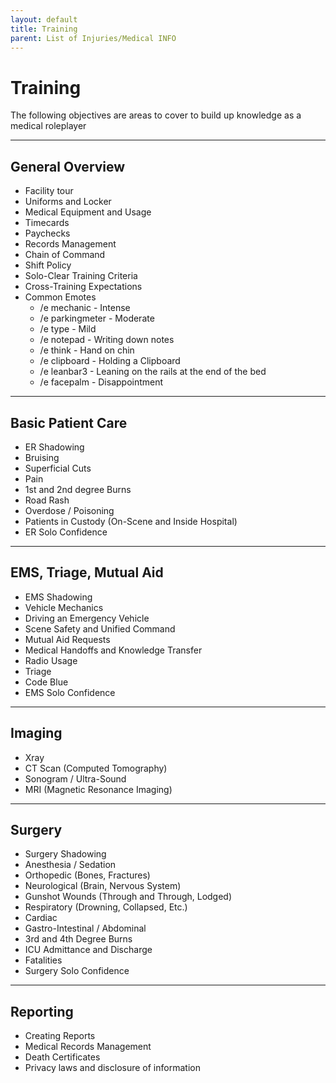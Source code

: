 ```yaml
---
layout: default
title: Training
parent: List of Injuries/Medical INFO
---
```


# Training
The following objectives are areas to cover to build up knowledge as a medical roleplayer

---
## General Overview
- Facility tour
- Uniforms and Locker
- Medical Equipment and Usage
- Timecards
- Paychecks
- Records Management
- Chain of Command
- Shift Policy
- Solo-Clear Training Criteria
- Cross-Training Expectations
- Common Emotes
    - /e mechanic - Intense
    - /e parkingmeter - Moderate
    - /e type - Mild
    - /e notepad - Writing down notes
    - /e think - Hand on chin
    - /e clipboard - Holding a Clipboard
    - /e leanbar3 - Leaning on the rails at the end of the bed
    - /e facepalm - Disappointment

---

## Basic Patient Care
- ER Shadowing
- Bruising
- Superficial Cuts
- Pain
- 1st and 2nd degree Burns
- Road Rash
- Overdose / Poisoning
- Patients in Custody (On-Scene and Inside Hospital)
- ER Solo Confidence

---

## EMS, Triage, Mutual Aid
- EMS Shadowing
- Vehicle Mechanics
- Driving an Emergency Vehicle
- Scene Safety and Unified Command
- Mutual Aid Requests
- Medical Handoffs and Knowledge Transfer
- Radio Usage
- Triage
- Code Blue
- EMS Solo Confidence

---

## Imaging
- Xray
- CT Scan (Computed Tomography)
- Sonogram / Ultra-Sound
- MRI (Magnetic Resonance Imaging)

---

## Surgery
- Surgery Shadowing
- Anesthesia / Sedation
- Orthopedic (Bones, Fractures)
- Neurological (Brain, Nervous System)
- Gunshot Wounds (Through and Through, Lodged)
- Respiratory (Drowning, Collapsed, Etc.)
- Cardiac
- Gastro-Intestinal / Abdominal
- 3rd and 4th Degree Burns
- ICU Admittance and Discharge
- Fatalities
- Surgery Solo Confidence

---

## Reporting
- Creating Reports
- Medical Records Management
- Death Certificates
- Privacy laws and disclosure of information
